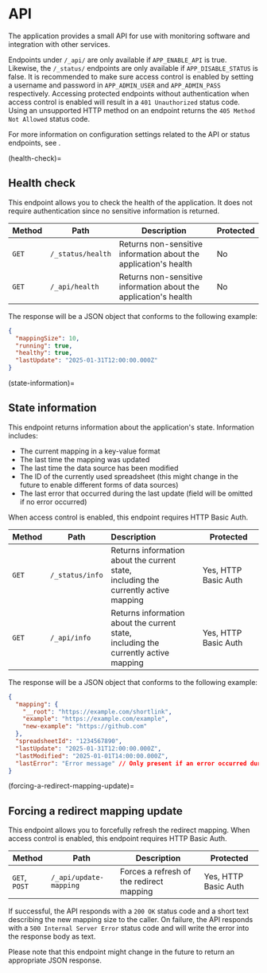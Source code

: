 # API

The application provides a small API for use with monitoring software and integration with other services.

Endpoints under `/_api/` are only available if `APP_ENABLE_API` is true. 
Likewise, the `/_status/` endpoints are only available if `APP_DISABLE_STATUS` is false.
It is recommended to make sure access control is enabled by setting a username and password in `APP_ADMIN_USER` and `APP_ADMIN_PASS` respectively.
Accessing protected endpoints without authentication when access control is enabled will result in a `401 Unauthorized` status code.
Using an unsupported HTTP method on an endpoint returns the `405 Method Not Allowed` status code.

For more information on configuration settings related to the API or status endpoints, see [](#configuration-table).

(health-check)=
## Health check

This endpoint allows you to check the health of the application. It does not require authentication since no sensitive information is returned.

| Method | Path              | Description                                                      | Protected |
|--------|-------------------|------------------------------------------------------------------|-----------|
| `GET`  | `/_status/health` | Returns non-sensitive information about the application's health | No        |
| `GET`  | `/_api/health`    | Returns non-sensitive information about the application's health | No        |

The response will be a JSON object that conforms to the following example:
```json
{
  "mappingSize": 10,
  "running": true,
  "healthy": true,
  "lastUpdate": "2025-01-31T12:00:00.000Z"
}
```

(state-information)=
## State information

This endpoint returns information about the application's state. Information includes:

- The current mapping in a key-value format
- The last time the mapping was updated
- The last time the data source has been modified
- The ID of the currently used spreadsheet (this might change in the future to enable different forms of data sources)
- The last error that occurred during the last update (field will be omitted if no error occurred)

When access control is enabled, this endpoint requires HTTP Basic Auth.

| Method | Path            | Description                                                                            | Protected            |
|--------|-----------------|:---------------------------------------------------------------------------------------|----------------------|
| `GET`  | `/_status/info` | Returns information about the current state,<br>including the currently active mapping | Yes, HTTP Basic Auth |
| `GET`  | `/_api/info`    | Returns information about the current state,<br>including the currently active mapping | Yes, HTTP Basic Auth |

The response will be a JSON object that conforms to the following example:
```json
{
  "mapping": {
    "__root": "https://example.com/shortlink",
    "example": "https://example.com/example",
    "new-example": "https://github.com"
  },
  "spreadsheetId": "1234567890",
  "lastUpdate": "2025-01-31T12:00:00.000Z",
  "lastModified": "2025-01-01T14:00:00.000Z",
  "lastError": "Error message" // Only present if an error occurred during the last update
}
```

(forcing-a-redirect-mapping-update)=
## Forcing a redirect mapping update

This endpoint allows you to forcefully refresh the redirect mapping. When access control is enabled, this endpoint requires HTTP Basic Auth.

| Method        | Path                   | Description                              | Protected            |
|---------------|------------------------|------------------------------------------|----------------------|
| `GET`, `POST` | `/_api/update-mapping` | Forces a refresh of the redirect mapping | Yes, HTTP Basic Auth |

If successful, the API responds with a `200 OK` status code and a short text describing 
the new mapping size to the caller.
On failure, the API responds with a `500 Internal Server Error` status code and will write the error into the response body as text.

Please note that this endpoint might change in the future to return an appropriate JSON response.